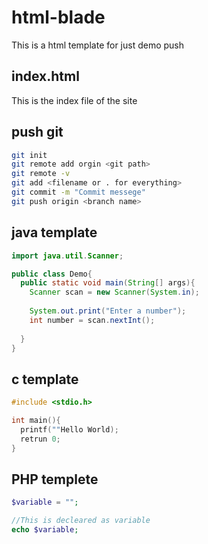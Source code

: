 # html-blade
This is a html template for just demo push

## index.html
This is the index file of the site

## push git

```bash
git init
git remote add orgin <git path>
git remote -v
git add <filename or . for everything>
git commit -m "Commit messege"
git push origin <branch name>
```
## java template

```java
import java.util.Scanner;

public class Demo{
  public static void main(String[] args){
    Scanner scan = new Scanner(System.in);
    
    System.out.print("Enter a number");
    int number = scan.nextInt();
  
  }
}
```

## c template


```c
#include <stdio.h>

int main(){
  printf(""Hello World);
  retrun 0;
}
```

## PHP templete

```php
$variable = "";

//This is decleared as variable
echo $variable;
```

